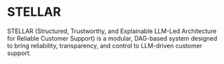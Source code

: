 # STELLAR
STELLAR (Structured, Trustworthy, and Explainable LLM-Led Architecture for Reliable Customer Support) is a modular, DAG-based system designed to bring reliability, transparency, and control to LLM-driven customer support.
